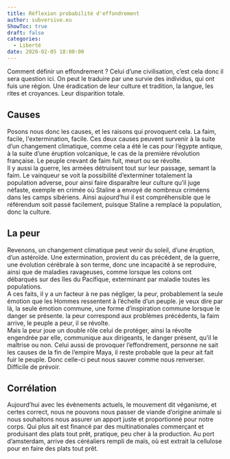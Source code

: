 ```yaml
---
title: Réflexion probabilité d'effondrement
author: subversive.eu
ShowToc: true
draft: false
categories:
  - Liberté
date: 2020-02-05 18:00:00
---
```


Comment définir un effondrement ? Celui d’une civilisation, c’est cela donc il sera question ici. On peut le traduire par une survie des individus, qui ont fuis une région. Une éradication de leur culture et tradition, la langue, les rites et croyances. Leur disparition totale. 
<!--more-->

## Causes

Posons nous donc les causes, et les raisons qui provoquent cela. La faim, facile, l'extermination, facile. Ces deux causes peuvent survenir à la suite d’un changement climatique, comme cela a été le cas pour l’égypte antique, à la suite d’une éruption volcanique, le cas de la première révolution française. Le peuple crevant de faim fuit, meurt ou se révolte.  
Il y aussi la guerre, les armées détruisent tout sur leur passage, semant la faim. Le vainqueur se voit la possibilité d’exterminer totalement la population adverse, pour ainsi faire disparaître leur culture qu’il juge néfaste, exemple en crimée où Staline a envoyé de nombreux criméens dans les camps sibériens. Ainsi aujourd’hui il est compréhensible que le référendum soit passé facilement, puisque Staline a remplacé la population, donc la culture.

## La peur

Revenons, un changement climatique peut venir du soleil, d’une éruption, d’un astéroïde. Une extermination, provient du cas précédent, de la guerre, une évolution cérébrale à son terme, donc une incapacité à se reproduire, ainsi que de maladies ravageuses, comme lorsque les colons ont débarqués sur des îles du Pacifique, exterminant par maladie toutes les populations.  
A ces faits, il y a un facteur à ne pas négliger, la peur, probablement la seule émotion que les Hommes ressentent à l’échelle d’un peuple. je veux dire par là, la seule émotion  commune, une forme d’inspiration commune lorsque le danger se présente. la peur correspond aux problèmes précédents, la faim arrive, le peuple a peur, il se révolte.  
Mais la peur joue un double rôle celui de protéger, ainsi la révolte engendrée par elle, communique aux dirigeants, le danger présent, qu’il le maîtrise ou non. Celui aussi de provoquer l’effondrement, personne ne sait les causes de la fin de l’empire Maya, il reste probable que la peur ait fait fuir le peuple. Donc celle-ci peut nous sauver comme nous renverser. Difficile de prévoir.

## Corrélation

Aujourd’hui avec les évènements actuels, le mouvement dit véganisme, et certes correct, nous ne pouvons nous passer de viande d’origine animale si nous souhaitons nous assurer un apport juste et proportionné pour notre corps. Qui plus ait est financé par des multinationales commerçant et produisant des plats tout prêt, pratique, peu cher à la production. Au port d’amsterdam, arrive des céréaliers rempli de maïs, où est extrait la cellulose pour en faire des plats tout prêt.